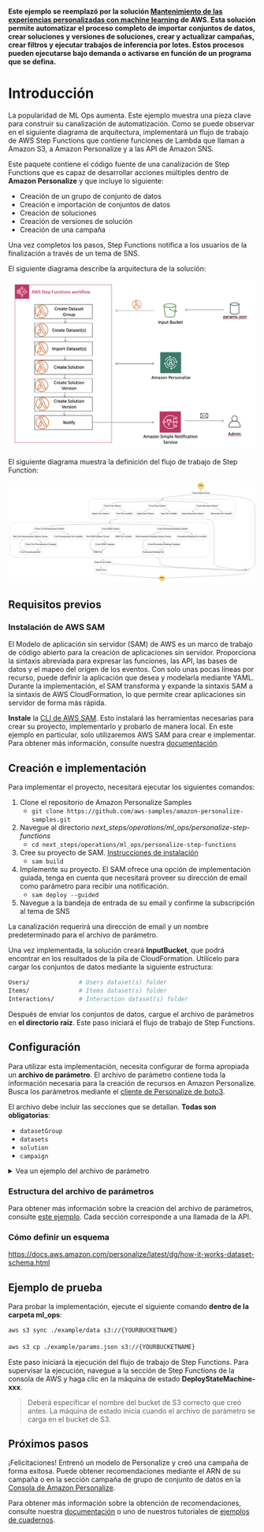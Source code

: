 **Este ejemplo se reemplazó por la solución [Mantenimiento de las experiencias personalizadas con machine learning](https://aws.amazon.com/solutions/implementations/maintaining-personalized-experiences-with-ml/) de AWS. Esta solución permite automatizar el proceso completo de importar conjuntos de datos, crear soluciones y versiones de soluciones, crear y actualizar campañas, crear filtros y ejecutar trabajos de inferencia por lotes. Estos procesos pueden ejecutarse bajo demanda o activarse en función de un programa que se defina.**

# Introducción

La popularidad de ML Ops aumenta. Este ejemplo muestra una pieza clave para construir su canalización de automatización. Como se puede observar en el siguiente diagrama de arquitectura, implementará un flujo de trabajo de AWS Step Functions que contiene funciones de Lambda que llaman a Amazon S3, a Amazon Personalize y a las API de Amazon SNS.

Este paquete contiene el código fuente de una canalización de Step Functions que es capaz de desarrollar acciones múltiples
dentro de **Amazon Personalize** y que incluye lo siguiente:

- Creación de un grupo de conjunto de datos
- Creación e importación de conjuntos de datos
- Creación de soluciones
- Creación de versiones de solución
- Creación de una campaña

Una vez completos los pasos, Step Functions notifica a los usuarios de la finalización a través de
un tema de SNS.

El siguiente diagrama describe la arquitectura de la solución:

![Architecture Diagram](images/architecture.png)

El siguiente diagrama muestra la definición del flujo de trabajo de Step Function:

![stepfunction definition](images/stepfunctions.png)

## Requisitos previos

### Instalación de AWS SAM

El Modelo de aplicación sin servidor (SAM) de AWS es un marco de trabajo de código abierto para la creación de aplicaciones sin servidor. Proporciona la sintaxis abreviada para expresar las funciones, las API, las bases de datos y el mapeo del origen de los eventos. Con solo unas pocas líneas por recurso, puede definir la aplicación que desea y modelarla mediante YAML. Durante la implementación, el SAM transforma y expande la sintaxis SAM a la sintaxis de AWS CloudFormation, lo que permite crear aplicaciones sin servidor de forma más rápida.

**Instale** la [CLI de AWS SAM](https://docs.aws.amazon.com/serverless-application-model/latest/developerguide/serverless-sam-cli-install.html).
Esto instalará las herramientas necesarias para crear su proyecto, implementarlo y probarlo de manera local. En este ejemplo en particular, solo utilizaremos AWS SAM para crear e implementar. Para obtener más información, consulte nuestra [documentación](https://docs.aws.amazon.com/serverless-application-model/latest/developerguide/what-is-sam.html).

## Creación e implementación

Para implementar el proyecto, necesitará ejecutar los siguientes comandos:

1. Clone el repositorio de Amazon Personalize Samples
    - `git clone https://github.com/aws-samples/amazon-personalize-samples.git`
2. Navegue al directorio *next_steps/operations/ml_ops/personalize-step-functions*
    - `cd next_steps/operations/ml_ops/personalize-step-functions`
3. Cree su proyecto de SAM. [Instrucciones de instalación](https://docs.aws.amazon.com/serverless-application-model/latest/developerguide/serverless-sam-cli-install.html)
    - `sam build`
4. Implemente su proyecto. El SAM ofrece una opción de implementación guiada, tenga en cuenta que necesitará proveer su dirección de email como parámetro para recibir una notificación.
    - `sam deploy --guided`
5. Navegue a la bandeja de entrada de su email y confirme la subscripción al tema de SNS

La canalización requerirá una dirección de email y un nombre predeterminado para el archivo de parámetro.

Una vez implementada, la solución creará **InputBucket**, que podrá encontrar en los resultados de la pila de CloudFormation. Utilícelo para cargar los conjuntos de datos
mediante la siguiente estructura:

```bash
Users/              # Users dataset(s) folder
Items/              # Items dataset(s) folder
Interactions/       # Interaction dataset(s) folder
```

Después de enviar los conjuntos de datos, cargue el archivo de parámetros en **el directorio raíz**. Este paso
 iniciará el flujo de trabajo de Step Functions.

## Configuración

Para utilizar esta implementación, necesita configurar de forma apropiada un **archivo de parámetro**. El archivo de parámetro
contiene toda la información necesaria para la creación de recursos en Amazon Personalize. Busca
los parámetros mediante el [cliente de Personalize de boto3](https://boto3.amazonaws.com/v1/documentation/api/latest/reference/services/personalize.html).

El archivo debe incluir las secciones que se detallan. **Todas son obligatorias**:
- `datasetGroup`
- `datasets`
- `solution`
- `campaign`

<details><summary>Vea un ejemplo del archivo de parámetro</summary>
<p>

```json
{
    "datasetGroup": {
        "name":"DatasetGroup"
    },
    "datasets": {
        "Interactions": {
            "name":"InteractionsDataset",
            "schema": {
              "type": "record",
              "name": "Interactions",
              "namespace": "com.amazonaws.personalize.schema",
              "fields": [
                {
                  "name": "USER_ID",
                  "type": "string"
                },
                {
                  "name": "ITEM_ID",
                  "type": "string"
                },
                {
                  "name": "TIMESTAMP",
                  "type": "long"
                }
              ],
              "version": "1.0"
            }
        },
        "Users": {
            "name": "UsersDataset",
                "schema": {
                "type": "record",
                "name": "Users",
                "namespace": "com.amazonaws.personalize.schema",
                "fields": [
                    {
                        "name": "USER_ID",
                        "type": "string"
                    },
                    {
                        "name": "GENDER",
                        "type": "string",
                        "categorical": true
                    },
                    {
                        "name": "AGE",
                        "type": "int"
                    }
                ],
                "version": "1.0"
            }
        }
    },
    "solution": {
        "name": "Solution",
        "performAutoML": true
    },
    "campaign": {
        "name": "Campaign",
        "minProvisionedTPS": 1
    }
}
```
</p>
</details>

### Estructura del archivo de parámetros

Para obtener más información sobre la creación del archivo de parámetros, consulte [este ejemplo](./example/params.json).
Cada sección corresponde a una llamada de la API.

### Cómo definir un esquema

https://docs.aws.amazon.com/personalize/latest/dg/how-it-works-dataset-schema.html


## Ejemplo de prueba

Para probar la implementación, ejecute el siguiente comando **dentro de la carpeta ml_ops**:


```bash
aws s3 sync ./example/data s3://{YOURBUCKETNAME}

aws s3 cp ./example/params.json s3://{YOURBUCKETNAME}
```

Este paso iniciará la ejecución del flujo de trabajo de Step Functions. Para supervisar la ejecución, navegue
a la sección de Step Functions de la consola de AWS y haga clic en la máquina
de estado **DeployStateMachine-xxx**.

> Deberá especificar el nombre del bucket de S3 correcto que creó antes. La máquina de estado
> inicia cuando el archivo de parámetro se carga en el bucket de S3.

## Próximos pasos

¡Felicitaciones! Entrenó un modelo de Personalize y creó una campaña de forma exitosa. Puede obtener recomendaciones mediante el ARN de su campaña o en la sección campaña de grupo de conjunto de datos en la [Consola de Amazon Personalize](https://console.aws.amazon.com/personalize/home?region=us-east-1#datasetGroups).

Para obtener más información sobre la obtención de recomendaciones, consulte nuestra [documentación](https://docs.aws.amazon.com/personalize/latest/dg/getting-recommendations.html) o uno de nuestros tutoriales de [ejemplos de cuadernos](https://github.com/aws-samples/amazon-personalize-samples/blob/master/personalize_sample_notebook.ipynb).
